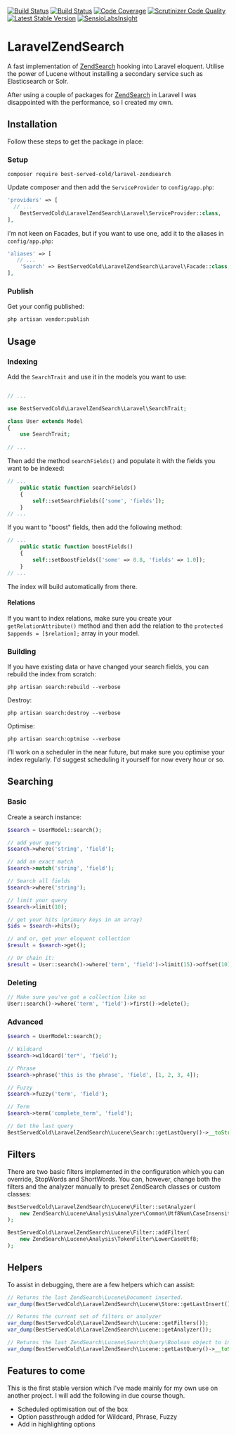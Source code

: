[![Build Status](https://travis-ci.org/nark3d/LaravelZendSearch.svg?branch=master)](https://travis-ci.org/nark3d/LaravelZendSearch)
[![Build Status](https://scrutinizer-ci.com/g/nark3d/LaravelZendSearch/badges/build.png?b=master)](https://scrutinizer-ci.com/g/nark3d/LaravelZendSearch/build-status/master)
[![Code Coverage](https://scrutinizer-ci.com/g/nark3d/LaravelZendSearch/badges/coverage.png?b=master)](https://scrutinizer-ci.com/g/nark3d/LaravelZendSearch/?branch=master)
[![Scrutinizer Code Quality](https://scrutinizer-ci.com/g/nark3d/LaravelZendSearch/badges/quality-score.png?b=master)](https://scrutinizer-ci.com/g/nark3d/LaravelZendSearch/?branch=master)
[![Latest Stable Version](https://img.shields.io/packagist/v/best-served-cold/laravel-zendsearch.svg)](https://packagist.org/packages/best-served-cold/laravel-zendsearch)
[![SensioLabsInsight](https://insight.sensiolabs.com/projects/d042f6a1-0877-441c-92b7-bb5fe51d6466/mini.png)](https://insight.sensiolabs.com/projects/d042f6a1-0877-441c-92b7-bb5fe51d6466)


# LaravelZendSearch
A fast implementation of [ZendSearch](http://zf2.readthedocs.io/en/latest/tutorials/lucene.intro.html) hooking into Laravel eloquent.  Utilise the power of Lucene without installing a secondary service such as Elasticsearch or Solr. 

After using a couple of packages for [ZendSearch](http://zf2.readthedocs.io/en/latest/tutorials/lucene.intro.html) in Laravel I was disappointed with the performance, so I created my own. 
## Installation

Follow these steps to get the package in place:

### Setup

```shell
composer require best-served-cold/laravel-zendsearch
```

Update composer and then add the `ServiceProvider` to `config/app.php`:

```php
'providers' => [
  // ...
	BestServedCold\LaravelZendSearch\Laravel\ServiceProvider::class,
],
```

I'm not keen on Facades, but if you want to use one, add it to the aliases in `config/app.php`:

```php
'aliases' => [
   // ...
	'Search' => BestServedCold\LaravelZendSearch\Laravel\Facade::class,
],
```

### Publish

Get your config published:

```bash
php artisan vendor:publish
```

## Usage

### Indexing

Add the ```SearchTrait``` and use it in the models you want to use:

```php

// ...

use BestServedCold\LaravelZendSearch\Laravel\SearchTrait;

class User extends Model
{
    use SearchTrait;
    
// ...
```

Then add the method ```searchFields()``` and populate it with the fields you want to be indexed:

```php
// ...
    public static function searchFields()
    {
        self::setSearchFields(['some', 'fields']);
    }
// ...
```

If you want to "boost" fields, then add the following method:

```php
// ...
    public static function boostFields()
    {
        self::setBoostFields(['some' => 0.8, 'fields' => 1.0]);
    }
// ...
```

The index will build automatically from there.

#### Relations

If you want to index relations, make sure you create your ```getRelationAttribute()``` method and then add the relation to the ```protected $appends = [$relation];``` array in your model.

### Building

If you have existing data or have changed your search fields, you can rebuild the index from scratch:

```shell
php artisan search:rebuild --verbose
```

Destroy:
```shell
php artisan search:destroy --verbose
```

Optimise:
```shell
php artisan search:optmise --verbose
```

I'll work on a scheduler in the near future, but make sure you optimise your index regularly.  I'd suggest scheduling it yourself for now every hour or so.

## Searching

### Basic

Create a search instance:
```php
$search = UserModel::search();

// add your query
$search->where('string', 'field');

// add an exact match
$search->match('string', 'field');

// Search all fields
$search->where('string');

// limit your query
$search->limit(10);

// get your hits (primary keys in an array)
$ids = $search->hits();

// and or, get your eloquent collection
$result = $search->get();

// Or chain it:
$result = User::search()->where('term', 'field')->limit(15)->offset(10)->get();
```

### Deleting

```php
// Make sure you've got a collection like so
User::search()->where('term', 'field')->first()->delete();
```
### Advanced

```php
$search = UserModel::search();

// Wildcard
$search->wildcard('ter*', 'field');

// Phrase
$search->phrase('this is the phrase', 'field', [1, 2, 3, 4]);

// Fuzzy
$search->fuzzy('term', 'field');

// Term
$search->term('complete_term', 'field');

// Get the last query
BestServedCold\LaravelZendSearch\Lucene\Search::getLastQuery()->__toString();
```

## Filters

There are two basic filters implemented in the configuration which you can override, StopWords and ShortWords.  You can, however, change both the filters and the analyzer manually to preset ZendSearch classes or custom classes:

```php
BestServedCold\LaravelZendSearch\Lucene\Filter::setAnalyzer(
    new ZendSearch\Lucene\Analysis\Analyzer\Common\Utf8Num\CaseInsensitive;
);

BestServedCold\LaravelZendSearch\Lucene\Filter::addFilter(
    new ZendSearch\Lucene\Analysis\TokenFilter\LowerCaseUtf8;
);
```

## Helpers

To assist in debugging, there are a few helpers which can assist:

```php
// Returns the last ZendSearch\Lucene\Document inserted.
var_dump(BestServedCold\LaravelZendSearch\Lucene\Store::getLastInsert());

// Returns the current set of filters or analyzer
var_dump(BestServedCold\LaravelZendSearch\Lucene::getFilters());
var_dump(BestServedCold\LaravelZendSearch\Lucene::getAnalyzer());

// Returns the last ZendSearch\Lucene\Search\Query\Boolean object to interrogate.
var_dump(BestServedCold\LaravelZendSearch\Lucene::getLastQuery()->__toString());
```

## Features to come

This is the first stable version which I've made mainly for my own use on another project.  I will add the following in due course though.

* Scheduled optimisation out of the box
* Option passthrough added for Wildcard, Phrase, Fuzzy
* Add in highlighting options
